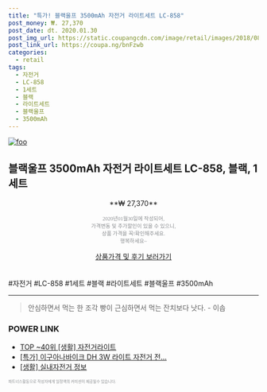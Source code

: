 ```yaml
--- 
title: "특가! 블랙울프 3500mAh 자전거 라이트세트 LC-858" 
post_money: ₩. 27,370 
post_date: dt. 2020.01.30 
post_img_url: https://static.coupangcdn.com/image/retail/images/2018/08/30/16/9/e6e0e43e-898a-45ab-acbf-bbc0585bdec7.jpg 
post_link_url: https://coupa.ng/bnFzwb 
categories: 
  - retail 
tags: 
  - 자전거 
  - LC-858 
  - 1세트 
  - 블랙 
  - 라이트세트 
  - 블랙울프 
  - 3500mAh 
--- 
```

[![foo](https://static.coupangcdn.com/image/retail/images/2018/08/30/16/9/e6e0e43e-898a-45ab-acbf-bbc0585bdec7.jpg)](https://coupa.ng/bnFzwb) 

## 블랙울프 3500mAh 자전거 라이트세트 LC-858, 블랙, 1세트 
<p style="text-align: center;">**₩ 27,370**</p> 
<p style="text-align: center;"><span style="color: #898c8f; font-family: Georgia,Times,serif; font-size: 0.75em;">2020년01월30일에 작성되어, <br>가격변동 및 추가할인이 있을 수 있으니,<br> 상품 가격을 꼭!확인해주세요.<br>행복하세요~</span> 
</p>	 
<div markdown="0" style="text-align: center;"><a href="https://coupa.ng/bnFzwb" class="btn btn--success">상품가격 및 후기 보러가기</a></div> 
<br><br> 
  #자전거 #LC-858 #1세트 #블랙 #라이트세트 #블랙울프 #3500mAh 
<hr> 

> 안심하면서 먹는 한 조각 빵이 근심하면서 먹는 잔치보다 낫다. - 이솝 


### POWER LINK

* <a href="https://blog.naver.com/an0733/221789544265" target="_blank"> TOP ~40위 [생활] 자전거라이트</a>
* <a href="https://blog.naver.com/santokki14/221789584400" target="_blank">[특가] 이구아나바이크 DH 3W 라이트 자전거 전...</a>
* <a href="https://blog.naver.com/sakai111/221757117433" target="_blank"> [생활] 실내자전거 정보 </a>

<span style="color: #898c8f; font-family: Georgia,Times,serif; font-size: 0.55em;">파트너스활동으로 작성자에게 일정액의 커미션이 제공될수 있습니다.</span> 

